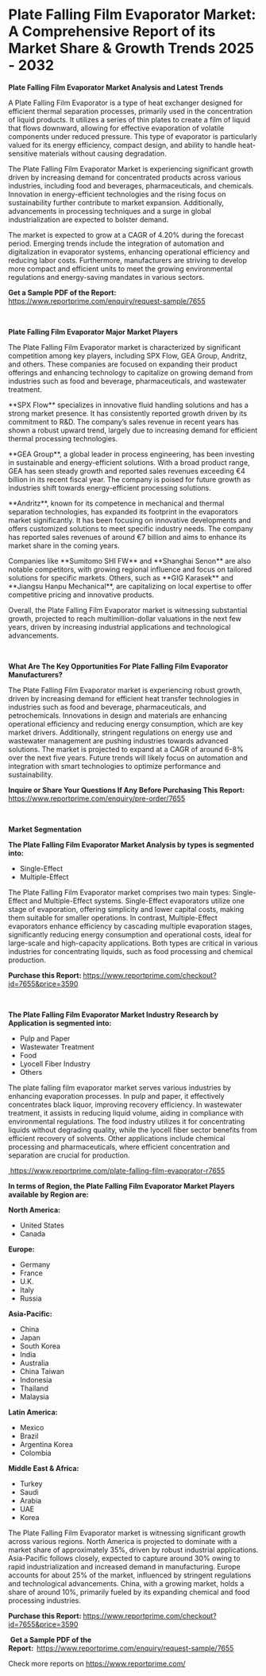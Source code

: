 <p><h1>Plate Falling Film Evaporator Market: A Comprehensive Report of its Market Share & Growth Trends 2025 - 2032</h1></p><p><strong>Plate Falling Film Evaporator Market Analysis and Latest Trends</strong></p>
<p><p>A Plate Falling Film Evaporator is a type of heat exchanger designed for efficient thermal separation processes, primarily used in the concentration of liquid products. It utilizes a series of thin plates to create a film of liquid that flows downward, allowing for effective evaporation of volatile components under reduced pressure. This type of evaporator is particularly valued for its energy efficiency, compact design, and ability to handle heat-sensitive materials without causing degradation.</p><p>The Plate Falling Film Evaporator Market is experiencing significant growth driven by increasing demand for concentrated products across various industries, including food and beverages, pharmaceuticals, and chemicals. Innovation in energy-efficient technologies and the rising focus on sustainability further contribute to market expansion. Additionally, advancements in processing techniques and a surge in global industrialization are expected to bolster demand.</p><p>The market is expected to grow at a CAGR of 4.20% during the forecast period. Emerging trends include the integration of automation and digitalization in evaporator systems, enhancing operational efficiency and reducing labor costs. Furthermore, manufacturers are striving to develop more compact and efficient units to meet the growing environmental regulations and energy-saving mandates in various sectors.</p></p>
<p><strong>Get a Sample PDF of the Report:&nbsp;</strong> <a href="https://www.reportprime.com/enquiry/request-sample/7655?utm_campaign=3504&utm_medium=2&utm_source=Github&utm_content=ia&utm_term=19032025&utm_id=plate-falling-film-evaporator">https://www.reportprime.com/enquiry/request-sample/7655</a></p>
<p>&nbsp;</p>
<p><strong>Plate Falling Film Evaporator Major Market Players</strong></p>
<p><p>The Plate Falling Film Evaporator market is characterized by significant competition among key players, including SPX Flow, GEA Group, Andritz, and others. These companies are focused on expanding their product offerings and enhancing technology to capitalize on growing demand from industries such as food and beverage, pharmaceuticals, and wastewater treatment.</p><p>**SPX Flow** specializes in innovative fluid handling solutions and has a strong market presence. It has consistently reported growth driven by its commitment to R&D. The company’s sales revenue in recent years has shown a robust upward trend, largely due to increasing demand for efficient thermal processing technologies.</p><p>**GEA Group**, a global leader in process engineering, has been investing in sustainable and energy-efficient solutions. With a broad product range, GEA has seen steady growth and reported sales revenues exceeding €4 billion in its recent fiscal year. The company is poised for future growth as industries shift towards energy-efficient processing solutions.</p><p>**Andritz**, known for its competence in mechanical and thermal separation technologies, has expanded its footprint in the evaporators market significantly. It has been focusing on innovative developments and offers customized solutions to meet specific industry needs. The company has reported sales revenues of around €7 billion and aims to enhance its market share in the coming years.</p><p>Companies like **Sumitomo SHI FW** and **Shanghai Senon** are also notable competitors, with growing regional influence and focus on tailored solutions for specific markets. Others, such as **GIG Karasek** and **Jiangsu Hanpu Mechanical**, are capitalizing on local expertise to offer competitive pricing and innovative products.</p><p>Overall, the Plate Falling Film Evaporator market is witnessing substantial growth, projected to reach multimillion-dollar valuations in the next few years, driven by increasing industrial applications and technological advancements.</p></p>
<p>&nbsp;</p>
<p><strong>What Are The Key Opportunities For Plate Falling Film Evaporator Manufacturers?</strong></p>
<p><p>The Plate Falling Film Evaporator market is experiencing robust growth, driven by increasing demand for efficient heat transfer technologies in industries such as food and beverage, pharmaceuticals, and petrochemicals. Innovations in design and materials are enhancing operational efficiency and reducing energy consumption, which are key market drivers. Additionally, stringent regulations on energy use and wastewater management are pushing industries towards advanced solutions. The market is projected to expand at a CAGR of around 6-8% over the next five years. Future trends will likely focus on automation and integration with smart technologies to optimize performance and sustainability.</p></p>
<p><strong>Inquire or Share Your Questions If Any Before Purchasing This Report:</strong> <a href="https://www.reportprime.com/enquiry/pre-order/7655?utm_campaign=3504&utm_medium=2&utm_source=Github&utm_content=ia&utm_term=19032025&utm_id=plate-falling-film-evaporator">https://www.reportprime.com/enquiry/pre-order/7655</a></p>
<p>&nbsp;</p>
<p><strong>Market Segmentation</strong></p>
<p><strong>The Plate Falling Film Evaporator Market Analysis by types is segmented into:</strong></p>
<p><ul><li>Single-Effect</li><li>Multiple-Effect</li></ul></p>
<p><p>The Plate Falling Film Evaporator market comprises two main types: Single-Effect and Multiple-Effect systems. Single-Effect evaporators utilize one stage of evaporation, offering simplicity and lower capital costs, making them suitable for smaller operations. In contrast, Multiple-Effect evaporators enhance efficiency by cascading multiple evaporation stages, significantly reducing energy consumption and operational costs, ideal for large-scale and high-capacity applications. Both types are critical in various industries for concentrating liquids, such as food processing and chemical production.</p></p>
<p><strong>Purchase this Report:&nbsp;</strong><a href="https://www.reportprime.com/checkout?id=7655&price=3590&utm_campaign=3504&utm_medium=2&utm_source=Github&utm_content=ia&utm_term=19032025&utm_id=plate-falling-film-evaporator">https://www.reportprime.com/checkout?id=7655&price=3590</a></p>
<p>&nbsp;</p>
<p><strong>The Plate Falling Film Evaporator Market Industry Research by Application is segmented into:</strong></p>
<p><ul><li>Pulp and Paper</li><li>Wastewater Treatment</li><li>Food</li><li>Lyocell Fiber Industry</li><li>Others</li></ul></p>
<p><p>The plate falling film evaporator market serves various industries by enhancing evaporation processes. In pulp and paper, it effectively concentrates black liquor, improving recovery efficiency. In wastewater treatment, it assists in reducing liquid volume, aiding in compliance with environmental regulations. The food industry utilizes it for concentrating liquids without degrading quality, while the lyocell fiber sector benefits from efficient recovery of solvents. Other applications include chemical processing and pharmaceuticals, where efficient concentration and separation are crucial for production.</p></p>
<p><a href="https://www.reportprime.com/plate-falling-film-evaporator-r7655?utm_campaign=3504&utm_medium=2&utm_source=Github&utm_content=ia&utm_term=19032025&utm_id=plate-falling-film-evaporator">&nbsp;https://www.reportprime.com/plate-falling-film-evaporator-r7655</a></p>
<p><strong>In terms of Region, the Plate Falling Film Evaporator Market Players available by Region are:</strong></p>
<p>
    <p> <strong> North America: </strong>
        <ul>
            <li>United States</li>
            <li>Canada</li>
        </ul>
        </p> 
    <p> <strong> Europe: </strong>
        <ul>
            <li>Germany</li>
            <li>France</li>
            <li>U.K.</li>
            <li>Italy</li>
            <li>Russia</li>
        </ul>
        </p> 
    <p> <strong> Asia-Pacific: </strong>
        <ul>
            <li>China</li>
            <li>Japan</li>
            <li>South Korea</li>
            <li>India</li>
            <li>Australia</li>
            <li>China Taiwan</li>
            <li>Indonesia</li>
            <li>Thailand</li>
            <li>Malaysia</li>
        </ul>
        </p> 
    <p> <strong> Latin America: </strong>
        <ul>
            <li>Mexico</li>
            <li>Brazil</li>
            <li>Argentina Korea</li>
            <li>Colombia</li>
        </ul>
        </p> 
    <p> <strong> Middle East & Africa: </strong>
        <ul>
            <li>Turkey</li>
            <li>Saudi</li>
            <li>Arabia</li>
            <li>UAE</li>
            <li>Korea</li>
        </ul>
    </p>
    </p>
<p><p>The Plate Falling Film Evaporator market is witnessing significant growth across various regions. North America is projected to dominate with a market share of approximately 35%, driven by robust industrial applications. Asia-Pacific follows closely, expected to capture around 30% owing to rapid industrialization and increased demand in manufacturing. Europe accounts for about 25% of the market, influenced by stringent regulations and technological advancements. China, with a growing market, holds a share of around 10%, primarily fueled by its expanding chemical and food processing industries.</p></p>
<p><strong>Purchase this Report: </strong><a href="https://www.reportprime.com/checkout?id=7655&price=3590&utm_campaign=3504&utm_medium=2&utm_source=Github&utm_content=ia&utm_term=19032025&utm_id=plate-falling-film-evaporator">https://www.reportprime.com/checkout?id=7655&price=3590</a></p>
<p>&nbsp;<strong>Get a Sample PDF of the Report:&nbsp;&nbsp;</strong><a href="https://www.reportprime.com/enquiry/request-sample/7655?utm_campaign=3504&utm_medium=2&utm_source=Github&utm_content=ia&utm_term=19032025&utm_id=plate-falling-film-evaporator">https://www.reportprime.com/enquiry/request-sample/7655</a></p>
<p><strong></strong></p>
<p>Check more reports on <a href="https://www.reportprime.com/?utm_campaign=3504&utm_medium=2&utm_source=Github&utm_content=ia&utm_term=19032025&utm_id=plate-falling-film-evaporator">https://www.reportprime.com/</a></p>